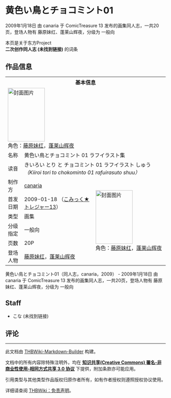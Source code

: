 # 黄色い鳥とチョコミント01

<!-- source html: G:\repos\THBWiki-Markdown-Builder\THBWikiMarkdown\Temp\main\c\c5\ns0%3A%E9%BB%84%E8%89%B2%E3%81%84%E9%B3%A5%E3%81%A8%E3%83%81%E3%83%A7%E3%82%B3%E3%83%9F%E3%83%B3%E3%83%8801.html -->

2009年1月18日 由 canaria 于 ComicTreasure 13 发布的画集同人志，一共20页，登场人物有 藤原妹红、蓬莱山辉夜，分级为 一般向

本页是关于东方Project  
 **二次创作同人志 (未找到链接)** 的词条

## 作品信息

<table><tbody><tr><th colspan="3">基本信息</th></tr><tr><td class="cover-artwork-mobile" colspan="2"><a href="./文件-黄色い鳥とチョコミント01封面.jpg.md" class="image" title="封面图片"><img alt="封面图片" src="https://upload.thwiki.cc/thumb/6/60/%E9%BB%84%E8%89%B2%E3%81%84%E9%B3%A5%E3%81%A8%E3%83%81%E3%83%A7%E3%82%B3%E3%83%9F%E3%83%B3%E3%83%8801%E5%B0%81%E9%9D%A2.jpg/116px-%E9%BB%84%E8%89%B2%E3%81%84%E9%B3%A5%E3%81%A8%E3%83%81%E3%83%A7%E3%82%B3%E3%83%9F%E3%83%B3%E3%83%8801%E5%B0%81%E9%9D%A2.jpg" decoding="async" loading="lazy" width="116" height="168" srcset="https://upload.thwiki.cc/thumb/6/60/%E9%BB%84%E8%89%B2%E3%81%84%E9%B3%A5%E3%81%A8%E3%83%81%E3%83%A7%E3%82%B3%E3%83%9F%E3%83%B3%E3%83%8801%E5%B0%81%E9%9D%A2.jpg/174px-%E9%BB%84%E8%89%B2%E3%81%84%E9%B3%A5%E3%81%A8%E3%83%81%E3%83%A7%E3%82%B3%E3%83%9F%E3%83%B3%E3%83%8801%E5%B0%81%E9%9D%A2.jpg 1.5x, https://upload.thwiki.cc/thumb/6/60/%E9%BB%84%E8%89%B2%E3%81%84%E9%B3%A5%E3%81%A8%E3%83%81%E3%83%A7%E3%82%B3%E3%83%9F%E3%83%B3%E3%83%8801%E5%B0%81%E9%9D%A2.jpg/232px-%E9%BB%84%E8%89%B2%E3%81%84%E9%B3%A5%E3%81%A8%E3%83%81%E3%83%A7%E3%82%B3%E3%83%9F%E3%83%B3%E3%83%8801%E5%B0%81%E9%9D%A2.jpg 2x" data-file-width="1031" data-file-height="1491"></a><div class="cover-char">角色：<a href="./藤原妹红.md" title="藤原妹红">藤原妹红</a>，<a href="./蓬莱山辉夜.md" title="蓬莱山辉夜">蓬莱山辉夜</a></div></td>
</tr><tr><td class="label">名称</td><td colspan="2"> 黄色い鳥とチョコミント 01 ラフイラスト集 </td></tr><tr><td class="label">读音</td><td colspan="2"> きいろい とり と チョコミント 01 ラフイラスト しゅう <i>（Kiiroi tori to chokominto 01 rafuirasuto shuu）</i> </td></tr><tr><td class="label">制作方</td><td><a href="./canaria.md" title="canaria">canaria</a></td><td class="cover-artwork" rowspan="6" style="min-width:168px;"><a href="./文件-黄色い鳥とチョコミント01封面.jpg.md" class="image" title="封面图片"><img alt="封面图片" src="https://upload.thwiki.cc/thumb/6/60/%E9%BB%84%E8%89%B2%E3%81%84%E9%B3%A5%E3%81%A8%E3%83%81%E3%83%A7%E3%82%B3%E3%83%9F%E3%83%B3%E3%83%8801%E5%B0%81%E9%9D%A2.jpg/116px-%E9%BB%84%E8%89%B2%E3%81%84%E9%B3%A5%E3%81%A8%E3%83%81%E3%83%A7%E3%82%B3%E3%83%9F%E3%83%B3%E3%83%8801%E5%B0%81%E9%9D%A2.jpg" decoding="async" loading="lazy" width="116" height="168" srcset="https://upload.thwiki.cc/thumb/6/60/%E9%BB%84%E8%89%B2%E3%81%84%E9%B3%A5%E3%81%A8%E3%83%81%E3%83%A7%E3%82%B3%E3%83%9F%E3%83%B3%E3%83%8801%E5%B0%81%E9%9D%A2.jpg/174px-%E9%BB%84%E8%89%B2%E3%81%84%E9%B3%A5%E3%81%A8%E3%83%81%E3%83%A7%E3%82%B3%E3%83%9F%E3%83%B3%E3%83%8801%E5%B0%81%E9%9D%A2.jpg 1.5x, https://upload.thwiki.cc/thumb/6/60/%E9%BB%84%E8%89%B2%E3%81%84%E9%B3%A5%E3%81%A8%E3%83%81%E3%83%A7%E3%82%B3%E3%83%9F%E3%83%B3%E3%83%8801%E5%B0%81%E9%9D%A2.jpg/232px-%E9%BB%84%E8%89%B2%E3%81%84%E9%B3%A5%E3%81%A8%E3%83%81%E3%83%A7%E3%82%B3%E3%83%9F%E3%83%B3%E3%83%8801%E5%B0%81%E9%9D%A2.jpg 2x" data-file-width="1031" data-file-height="1491"></a><div class="cover-char">角色：<a href="./藤原妹红.md" title="藤原妹红">藤原妹红</a>，<a href="./蓬莱山辉夜.md" title="蓬莱山辉夜">蓬莱山辉夜</a></div></td>
</tr><tr><td class="label">首发日期</td><td>2009-01-18&#160;（<a href="/展会作品列表?e=ComicTreasure%2313">こみっく★トレジャー13</a>）</td></tr><tr><td class="label">类型</td><td>画集</td></tr><tr><td class="label">分级指定</td><td>一般向</td></tr><tr><td class="label">页数</td><td>20P</td></tr><tr><td class="label">登场人物</td><td><a href="./藤原妹红.md" title="藤原妹红">藤原妹红</a>，<a href="./蓬莱山辉夜.md" title="蓬莱山辉夜">蓬莱山辉夜</a></td></tr></tbody></table>

黄色い鳥とチョコミント01（同人志，canaria，2009） - 2009年1月18日 由 canaria 于 ComicTreasure 13 发布的画集同人志，一共20页，登场人物有 藤原妹红、蓬莱山辉夜，分级为 一般向

## Staff
- こな (未找到链接)


## 评论




---

此文档由 [THBWiki-Markdown-Builder](https://github.com/Delsin-Yu/THBWiki-Markdown-Builder) 构建。

文档中的所有内容除特殊注明外，均在 [**知识共享(Creative Commons) 署名-非商业性使用-相同方式共享 3.0 协议**](https://creativecommons.org/licenses/by-sa/3.0/deed.zh-hans) 下提供，附加条款亦可能应用。

引用类型与其他类型作品版权归原作者所有，如有作者授权则遵照授权协议使用。

详细请查阅 [THBWiki：免责声明](https://thbwiki.cc/THBWiki:%E5%85%8D%E8%B4%A3%E5%A3%B0%E6%98%8E)。

